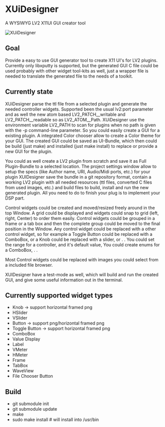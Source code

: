 # XUiDesigner
A WYSIWYG LV2 X11UI GUI creator tool

![XUiDesigner](https://i.imgur.com/wKA2eqO.gif)

## Goal
Provide a easy to use GUI generator tool to create X11 UI's for LV2 plugins.
Currently only libxputty is supported, but the generated GUI C file could be used probably with other 
widget tool-kits as well, just a wrapper file is needed to translate the generated file to the needs of a toolkit.

## Currently state
XUiDesigner parse the ttl file from a selected plugin and generate the needed controller widgets.
Supported been the usual lv2:port parameter and as well the new atom based LV2_PATCH__writable and LV2_PATCH__readable
so as LV2_ATOM__Path.
XUiDesigner use the environment variable LV2_PATH to scan for plugins when no path is given with the
-p command-line parameter.
So you could easily create a GUI for a existing plugin.
A integrated Color chooser allow to create a Color theme for your GUI.
The created GUI could be saved as UI-Bundle, which then could be build (just make) and installed (just make install)
to replace or provide a new GUI for the plugin. 

You could as well create a LV2 plugin from scratch and save it as Full Plugin-Bundle to a selected location.
The project settings window allow to setup the specs (like Author name, URI, Audio/Midi ports, etc.) for your plugin 
XUIDesigner save the bundle in a git repository format, contain a working LV2 plugin with all needed resources 
(ttl files, converted C files from used images, etc.) and build files to build, install and run the new generated plugin.
All you need to do to finish your plug is to implement your DSP part.

Control widgets could be created and moved/resized freely around in the top Window.
A grid could be displayed and widgets could snap to grid (left, right, Center) to order them easily. 
Control widgets could be grouped in a frame or a tab box and then the complete group could be moved to the final position in the Window.
Any control widget could be replaced with a other control widget, so for example a Toggle Button could be replaced with a ComboBox,
or a Knob could be replaced with a slider, or . . 
You could set the range for a controller, and it's default value, You could create enums for a ComboBox, . .

Most Control widgets could be replaced with images you could select from a included file browser.

XUIDesigner have a test-mode as well, which will build and run the created GUI, and give some useful information out in the terminal.

## Currently supported widget types

 - Knob          -> support horizontal framed png
 - HSlider
 - VSlider
 - Button        -> support png/horizontal framed png
 - Toggle Button -> support horizontal framed png
 - ComboBox
 - Value Display
 - Label
 - VMeter
 - HMeter
 - Frame
 - TabBox
 - WaveView
 - File Chooser Button

## Build

- git submodule init
- git submodule update
- make
- sudo make install # will install into /usr/bin
